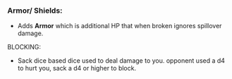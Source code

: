 ### Armor/ Shields:
- Adds **Armor** which is additional HP that when broken ignores spillover damage.

BLOCKING:
- Sack dice based dice used to deal damage to you. opponent used a d4 to hurt you, sack a d4 or higher to block. 